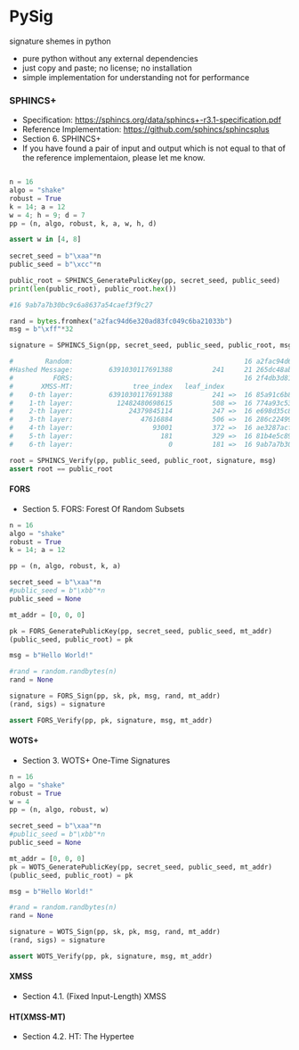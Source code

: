 # PySig
signature shemes in python

* pure python without any external dependencies
* just copy and paste; no license; no installation
* simple implementation for understanding not for performance

### SPHINCS+

* Specification: https://sphincs.org/data/sphincs+-r3.1-specification.pdf
* Reference Implementation: https://github.com/sphincs/sphincsplus
* Section 6. SPHINCS+
* If you have found a pair of input and output which is not equal to that of the reference implementaion, please let me know.

```python

n = 16
algo = "shake"
robust = True
k = 14; a = 12
w = 4; h = 9; d = 7
pp = (n, algo, robust, k, a, w, h, d)

assert w in [4, 8]
    
secret_seed = b"\xaa"*n
public_seed = b"\xcc"*n

public_root = SPHINCS_GeneratePulicKey(pp, secret_seed, public_seed)
print(len(public_root), public_root.hex())

#16 9ab7a7b30bc9c6a8637a54caef3f9c27

rand = bytes.fromhex("a2fac94d6e320ad83fc049c6ba21033b")
msg = b"\xff"*32

signature = SPHINCS_Sign(pp, secret_seed, public_seed, public_root, msg, rand)

#        Random:                                           16 a2fac94d6e320ad83fc049c6ba21033b
#Hashed Message:         6391030117691388          241     21 265dc48ab5c151e14d73ddc62ab3646a5e1474ca73
#          FORS:                                           16 2f4db3d8172f2680e71f13e8b6dd3645
#       XMSS-MT:               tree_index   leaf_index
#    0-th layer:         6391030117691388          241 =>  16 85a91c6b80a1849f411d02ff73c1262a
#    1-th layer:           12482480698615          508 =>  16 774a93c53745b203bc89c2ccedcc40bf
#    2-th layer:              24379845114          247 =>  16 e698d35c86bc973a046f0cdbfed79bc1
#    3-th layer:                 47616884          506 =>  16 286c22499dca6d3a8cf0ba9ed9a8b5ed
#    4-th layer:                    93001          372 =>  16 ae3287acf595e9ef928f73484a60058e
#    5-th layer:                      181          329 =>  16 81b4e5c89d697835b45d23843b1f4e95
#    6-th layer:                        0          181 =>  16 9ab7a7b30bc9c6a8637a54caef3f9c27

root = SPHINCS_Verify(pp, public_seed, public_root, signature, msg)
assert root == public_root
```


#### FORS

* Section 5. FORS: Forest Of Random Subsets

```python
n = 16
algo = "shake"
robust = True
k = 14; a = 12

pp = (n, algo, robust, k, a)

secret_seed = b"\xaa"*n
#public_seed = b"\xbb"*n
public_seed = None

mt_addr = [0, 0, 0]

pk = FORS_GeneratePublicKey(pp, secret_seed, public_seed, mt_addr)
(public_seed, public_root) = pk

msg = b"Hello World!"

#rand = random.randbytes(n)
rand = None

signature = FORS_Sign(pp, sk, pk, msg, rand, mt_addr)
(rand, sigs) = signature

assert FORS_Verify(pp, pk, signature, msg, mt_addr)
```

#### WOTS+

* Section 3. WOTS+ One-Time Signatures

```python
n = 16
algo = "shake"
robust = True
w = 4
pp = (n, algo, robust, w)

secret_seed = b"\xaa"*n
#public_seed = b"\xbb"*n
public_seed = None

mt_addr = [0, 0, 0]
pk = WOTS_GeneratePublicKey(pp, secret_seed, public_seed, mt_addr)
(public_seed, public_root) = pk

msg = b"Hello World!"

#rand = random.randbytes(n)
rand = None

signature = WOTS_Sign(pp, sk, pk, msg, rand, mt_addr)
(rand, sigs) = signature

assert WOTS_Verify(pp, pk, signature, msg, mt_addr)
```

#### XMSS

* Section 4.1. (Fixed Input-Length) XMSS

#### HT(XMSS-MT)

* Section 4.2. HT: The Hypertee

